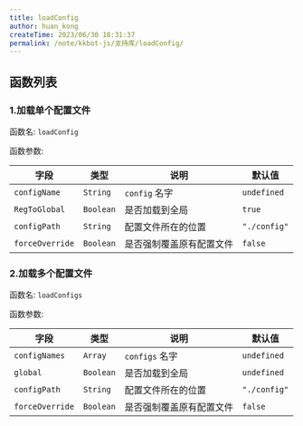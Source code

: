 ```yaml
---
title: loadConfig
author: huan_kong
createTime: 2023/06/30 18:31:37
permalink: /note/kkbot-js/支持库/loadConfig/
---
```


## 函数列表

### 1.加载单个配置文件

函数名: `loadConfig`

函数参数:

| 字段            | 类型      | 说明                     | 默认值       |
| --------------- | --------- | ------------------------ | ------------ |
| `configName`    | `String`  | `config` 名字            | `undefined`  |
| `RegToGlobal`   | `Boolean` | 是否加载到全局           | `true`       |
| `configPath`    | `String`  | 配置文件所在的位置       | `"./config"` |
| `forceOverride` | `Boolean` | 是否强制覆盖原有配置文件 | `false`      |

### 2.加载多个配置文件

函数名: `loadConfigs`

函数参数:

| 字段            | 类型      | 说明                     | 默认值       |
| --------------- | --------- | ------------------------ | ------------ |
| `configNames`   | `Array`   | `configs` 名字           | `undefined`  |
| `global`        | `Boolean` | 是否加载到全局           | `undefined`  |
| `configPath`    | `String`  | 配置文件所在的位置       | `"./config"` |
| `forceOverride` | `Boolean` | 是否强制覆盖原有配置文件 | `false`      |

